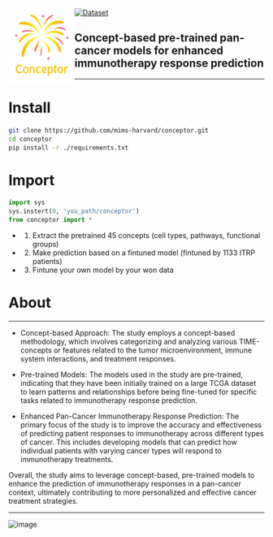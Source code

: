 <a href="url"><img src="./misc/logo.jpg" align="left" height="150" width="130" ></a>


[![Dataset](https://img.shields.io/badge/datasets-ITRP-green)](https://github.com/)
## Concept-based pre-trained pan-cancer models for enhanced immunotherapy response prediction

-----

# Install
```bash
git clone https://github.com/mims-harvard/conceptor.git
cd conceptor
pip install -r ./requirements.txt
```


# Import
```python
import sys
sys.instert(0, 'you_path/conceptor')
from conceptor import *
```

  * 1. Extract the pretrained 45 concepts (cell types, pathways, functional groups)
  * 2. Make prediction based on a fintuned model (fintuned by 1133 ITRP patients)
  * 3. Fintune your own model by your won data


# About
----


* Concept-based Approach: The study employs a concept-based methodology, which involves categorizing and analyzing various TIME-concepts or features related to the tumor microenvironment, immune system interactions, and treatment responses.

* Pre-trained Models: The models used in the study are pre-trained, indicating that they have been initially trained on a large TCGA dataset to learn patterns and relationships before being fine-tuned for specific tasks related to immunotherapy response prediction.

* Enhanced Pan-Cancer Immunotherapy Response Prediction: The primary focus of the study is to improve the accuracy and effectiveness of predicting patient responses to immunotherapy across different types of cancer. This includes developing models that can predict how individual patients with varying cancer types will respond to immunotherapy treatments.

Overall, the study aims to leverage concept-based, pre-trained models to enhance the prediction of immunotherapy responses in a pan-cancer context, ultimately contributing to more personalized and effective cancer treatment strategies.

----------

![image](https://github.com/mims-harvard/mims-responder/assets/21102929/0e0916fe-e040-4870-b5ac-0e1166ad188e)





